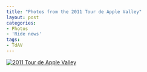 ```yaml
---
title: "Photos from the 2011 Tour de Apple Valley"
layout: post
categories:
- Photos
- 'Ride news'
tags:
- TdAV
---
```


[![2011 Tour de Apple Valley](https://farm8.staticflickr.com/7414/8930138864_ca3018e2c5_z.jpg)](https://www.flickr.com/photos/15848140@N02/albums/72157633888797786 "2011 Tour de Apple Valley")<script async="" charset="utf-8" src="//embedr.flickr.com/assets/client-code.js"></script>